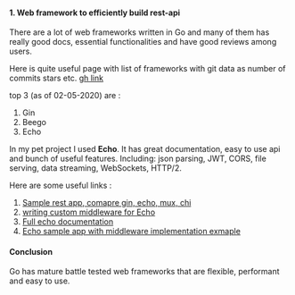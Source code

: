 #### 1. Web framework to efficiently build rest-api

There are a lot of web frameworks written in Go and many of them has really good docs, essential functionalities and have good reviews among users.

Here is quite useful page with list of frameworks with git data as number of commits stars etc. [gh link](https://github.com/mingrammer/go-web-framework-stars)

top 3 (as of 02-05-2020) are :

1. Gin
2. Beego
3. Echo

In my pet project I used **Echo**. It has great documentation, easy to use api and bunch of useful features. Including: json parsing, JWT, CORS, file serving, data streaming, WebSockets, HTTP/2.

Here are some useful links :
1. [Sample rest app, comapre gin, echo, mux, chi](https://brunoscheufler.com/blog/2019-04-26-choosing-the-right-go-web-framework)
2. [writing custom middleware for Echo](https://ednsquare.com/story/golang-how-to-setup-basic-middleware-with-golang-echo-framework------pBJHaZ)
3. [Full echo documentation](https://echo.labstack.com/)
4. [Echo sample app with middleware implementation exmaple](https://github.com/eurie-inc/echo-sample)

#### Conclusion
Go has mature battle tested web frameworks that are flexible, performant and easy to use.
